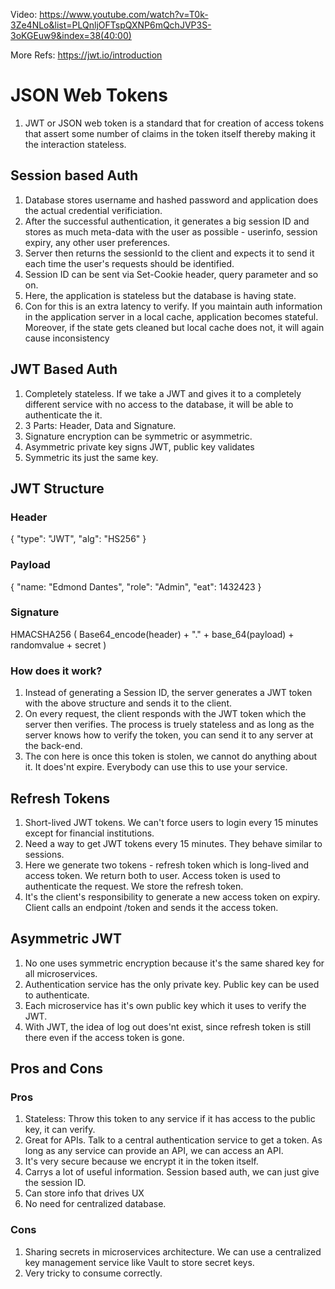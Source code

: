 Video: https://www.youtube.com/watch?v=T0k-3Ze4NLo&list=PLQnljOFTspQXNP6mQchJVP3S-3oKGEuw9&index=38(40:00)

More Refs: https://jwt.io/introduction

# JSON Web Tokens


1. JWT or JSON web token is a standard that for creation of access tokens that assert some number of claims in the token itself thereby making it the interaction stateless.


## Session based Auth
1. Database stores username and hashed password and application does the actual credential verificiation.
2. After the successful authentication, it generates a big session ID and stores as much meta-data with the user as possible - userinfo, session expiry, any other user preferences. 
3. Server then returns the sessionId to the client and expects it to send it each time the user's requests should be identified.
4. Session ID can be sent via Set-Cookie header, query parameter and so on.
5. Here, the application is stateless but the database is having state.
6. Con for this is an extra latency to verify. If you maintain auth information in the application server in a local cache, application becomes stateful. Moreover, if the state gets cleaned but local cache does not, it will again cause inconsistency

## JWT Based Auth
1. Completely stateless. If we take a JWT and gives it to a completely different service with no access to the database, it will be able to authenticate the it.
2. 3 Parts: Header, Data and Signature.
3. Signature encryption can be symmetric or asymmetric.
4. Asymmetric private key signs JWT, public key validates
5. Symmetric its just the same key.


## JWT Structure

### Header
{
    "type": "JWT",
    "alg": "HS256"
}

### Payload
{
    "name: "Edmond Dantes",
    "role": "Admin",
    "eat": 1432423 
}

### Signature
HMACSHA256 (
    Base64_encode(header) + "." + base_64(payload) + randomvalue + secret
)

### How does it work?
1. Instead of generating a Session ID, the server generates a JWT token with the above structure and sends it to the client. 
2. On every request, the client responds with the JWT token which the server then verifies. The process is truely stateless and as long as the server knows how to verify the token, you can send it to any server at the back-end.
3. The con here is once this token is stolen, we cannot do anything about it. It does'nt expire. Everybody can use this to use your service.

## Refresh Tokens
1. Short-lived JWT tokens. We can't force users to login every 15 minutes except for financial institutions.
2. Need a way to get JWT tokens every 15 minutes. They behave similar to sessions.
3. Here we generate two tokens - refresh token which is long-lived and access token. We return both to user. Access token is used to authenticate the request. We store the refresh token.
4. It's the client's responsibility to generate a new access token on expiry. Client calls an endpoint /token and sends it the access token. 

## Asymmetric JWT
1. No one uses symmetric encryption because it's the same shared key for all microservices. 
2. Authentication service has the only private key. Public key can be used to authenticate.
3. Each microservice has it's own public key which it uses to verify the JWT.
4. With JWT, the idea of log out does'nt exist, since refresh token is still there even if the access token is gone.


## Pros and Cons

### Pros
1. Stateless: Throw this token to any service if it has access to the public key, it can verify.
2. Great for APIs. Talk to a central authentication service to get a token. As long as any service can provide an API, we can access an API.
3. It's very secure because we encrypt it in the token itself.
4. Carrys a lot of useful information. Session based auth, we can just give the session ID.
5. Can store info that drives UX
6. No need for centralized database.


### Cons
1. Sharing secrets in microservices architecture. We can use a centralized key management service like Vault to store secret keys. 
2. Very tricky to consume correctly.